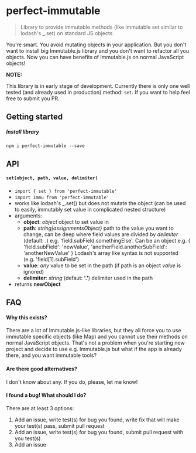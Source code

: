 # perfect-immutable
> Library to provide immutable methods (like immutable set similar to lodash's _.set) on standard JS objects

You're smart. You avoid mutating objects in your application. But you don't want to install big Immutable.js library and you don't want to refactor all you objects. Now you can have benefits of Immutable.js on normal JavaScript objects!

**NOTE:**

This library is in early stage of development. Currently there is only one well tested (and already used in production) method: `set`. If you want to help feel free to submit you PR.

## Getting started
##### Install library
`npm i perfect-immutable --save`

## API
#### `set(object, path, value, delimiter)`
 - `import { set } from 'perfect-immutable'`
 - `import immu from 'perfect-immutable'`
 - works like lodash's _.set() but does not mutate the object (can be used to easily, immutably set value in complicated nested structure)
 - arguments:
   - **object**: *object* object to set value in
   - **path**: *string|assignmentsObject}* path to the value you want to change, can be deep where field values are divided by *delimiter* (default: .) e.g. 'field.subField.somethingElse'. Can be an object e.g. { 'field.subField': 'newValue', 'anotherField.anotherSubField': 'anotherNewValue' } Lodash's array like syntax is not supported (e.g. 'field\[1\].subField')
   - **value**: *any* value to be set in the path (if path is an object *value* is ignored)
   - **delimiter**: *string* (defaut: **'.'**) delimiter used in the path
 - returns **newObject**

## FAQ
#### Why this exists?
There are a lot of Immutable.js-like libraries, but they all force you to use immutable specific objects (like Map) and you cannot use their methods on normal JavaScript objects. That's not a problem when you're starting new project and decide to use e.g. Immutable.js but what if the app is already there, and you want immutable tools?

#### Are there good alternatives?
I don't know about any. If you do, please, let me know!

#### I found a bug! What should I do?
There are at least 3 options:
1. Add an issue, write test(s) for bug you found, write fix that will make your test(s) pass, submit pull request
2. Add an issue, write test(s) for bug you found, submit pull request with you test(s)
3. Add an issue